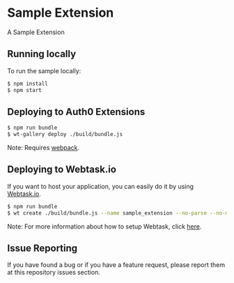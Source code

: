 # Sample Extension

A Sample Extension
 
## Running locally

To run the sample locally:

```bash
$ npm install
$ npm start
```

## Deploying to Auth0 Extensions

```bash
$ npm run bundle 
$ wt-gallery deploy ./build/bundle.js
```

Note: Requires [webpack](https://webpack.github.io/docs/).

## Deploying to Webtask.io

If you want to host your application, you can easily  do it by using [Webtask.io](https://webtask.io).
 
```bash
$ npm run bundle
$ wt create ./build/bundle.js --name sample_extension --no-parse --no-merge
```

Note: For more information about how to setup Webtask, click [here](https://webtask.io/docs/101).

## Issue Reporting

If you have found a bug or if you have a feature request, please report them at this repository issues section.
